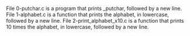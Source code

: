 File 0-putchar.c is a program that prints _putchar, followed by a new line. File 1-alphabet.c is a function that prints the alphabet, in lowercase, followed by a new line. File 2-print_alphabet_x10.c is a function that prints 10 times the alphabet, in lowercase, followed by a new line.
